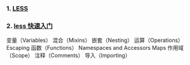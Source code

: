 ### 1. [LESS](https://less.bootcss.com/)
### 2. [less 快速入门](https://www.jianshu.com/p/15ed47ff8b06)

变量（Variables）
混合（Mixins）
嵌套（Nesting）
运算（Operations）
Escaping
函数（Functions）
Namespaces and Accessors
Maps
作用域（Scope）
注释（Comments）
导入（Importing）
